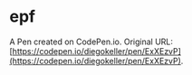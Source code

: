 # epf

A Pen created on CodePen.io. Original URL: [https://codepen.io/diegokeller/pen/ExXEzvP](https://codepen.io/diegokeller/pen/ExXEzvP).


